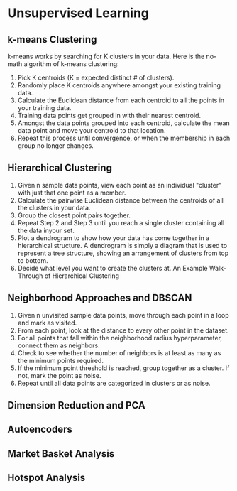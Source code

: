 # Unsupervised Learning
## k-means Clustering
k-means works by searching for K clusters in your data. Here is the no-math algorithm of k-means clustering:
1. Pick K centroids (K = expected distinct # of clusters).
2. Randomly place K centroids anywhere amongst your existing training data.
3. Calculate the Euclidean distance from each centroid to all the points in your training data.
4. Training data points get grouped in with their nearest centroid.
5. Amongst the data points grouped into each centroid, calculate the mean data
point and move your centroid to that location.
6. Repeat this process until convergence, or when the membership in each group no longer changes.
## Hierarchical Clustering
1. Given n sample data points, view each point as an individual "cluster" with just that one point as a member.
2. Calculate the pairwise Euclidean distance between the centroids of all the clusters in your data.
3. Group the closest point pairs together.
4. Repeat Step 2 and Step 3 until you reach a single cluster containing all the data inyour set.
5. Plot a dendrogram to show how your data has come together in a hierarchical structure. A dendrogram is simply a diagram that is used to represent a tree structure, showing an arrangement of clusters from top to bottom.
6. Decide what level you want to create the clusters at. An Example Walk-Through of Hierarchical Clustering
## Neighborhood Approaches and DBSCAN
1. Given n unvisited sample data points, move through each point in a loop and mark
as visited.
2. From each point, look at the distance to every other point in the dataset.
3. For all points that fall within the neighborhood radius hyperparameter, connect
them as neighbors.
4. Check to see whether the number of neighbors is at least as many as the minimum
points required.
5. If the minimum point threshold is reached, group together as a cluster. If not, mark the point as noise.
6. Repeat until all data points are categorized in clusters or as noise.
## Dimension Reduction and PCA
## Autoencoders
## Market Basket Analysis
## Hotspot Analysis
